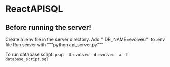 # ReactAPISQL
## Before running the server!
Create a .env file in the server directory.
Add '''DB_NAME=evolveu''' to .env file
Run server with """python api_server.py"""

To run database script:
    ```psql -U evolveu -d evolveu -a -f database_script.sql```

